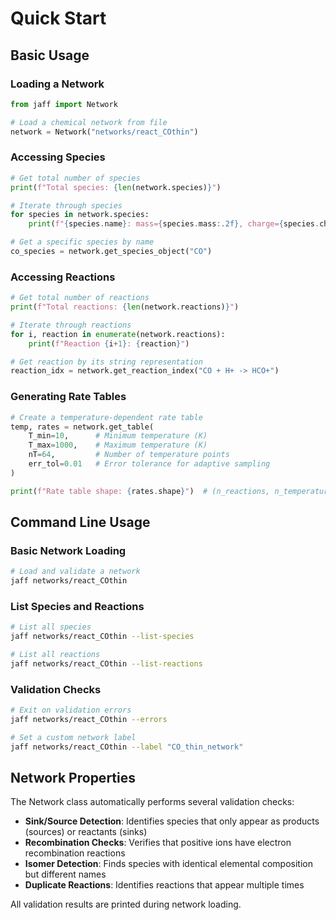 # Quick Start

## Basic Usage

### Loading a Network

```python
from jaff import Network

# Load a chemical network from file
network = Network("networks/react_COthin")
```

### Accessing Species

```python
# Get total number of species
print(f"Total species: {len(network.species)}")

# Iterate through species
for species in network.species:
    print(f"{species.name}: mass={species.mass:.2f}, charge={species.charge:+d}")

# Get a specific species by name
co_species = network.get_species_object("CO") 
```

### Accessing Reactions

```python
# Get total number of reactions
print(f"Total reactions: {len(network.reactions)}")

# Iterate through reactions
for i, reaction in enumerate(network.reactions):
    print(f"Reaction {i+1}: {reaction}")

# Get reaction by its string representation
reaction_idx = network.get_reaction_index("CO + H+ -> HCO+")
```

### Generating Rate Tables

```python
# Create a temperature-dependent rate table
temp, rates = network.get_table(
    T_min=10,      # Minimum temperature (K)
    T_max=1000,    # Maximum temperature (K) 
    nT=64,         # Number of temperature points
    err_tol=0.01   # Error tolerance for adaptive sampling
)

print(f"Rate table shape: {rates.shape}")  # (n_reactions, n_temperatures)
```

## Command Line Usage

### Basic Network Loading

```bash
# Load and validate a network
jaff networks/react_COthin
```

### List Species and Reactions

```bash
# List all species
jaff networks/react_COthin --list-species

# List all reactions  
jaff networks/react_COthin --list-reactions
```

### Validation Checks

```bash
# Exit on validation errors
jaff networks/react_COthin --errors

# Set a custom network label
jaff networks/react_COthin --label "CO_thin_network"
```

## Network Properties

The Network class automatically performs several validation checks:

- **Sink/Source Detection**: Identifies species that only appear as products (sources) or reactants (sinks)
- **Recombination Checks**: Verifies that positive ions have electron recombination reactions
- **Isomer Detection**: Finds species with identical elemental composition but different names
- **Duplicate Reactions**: Identifies reactions that appear multiple times

All validation results are printed during network loading.